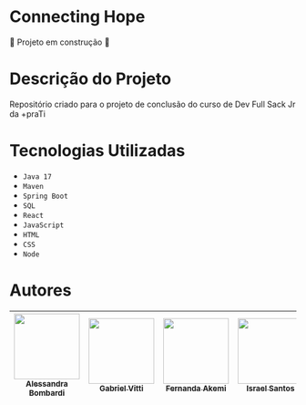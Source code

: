 # Connecting Hope
:construction: Projeto em construção :construction:

# Descrição do Projeto
Repositório criado para o projeto de conclusão do curso de Dev Full Sack Jr da +praTi

# Tecnologias Utilizadas
- `Java 17`
- `Maven`
- `Spring Boot`
- `SQL`
- `React`
- `JavaScript`
- `HTML`
- `CSS`
- `Node`

# Autores

| [<img loading="lazy" src="https://avatars.githubusercontent.com/u/98363564?v=4" width=115><br><sub>Alessandra Bombardi</sub>](https://github.com/Alessandra1999) | [<img loading="lazy" src="https://avatars.githubusercontent.com/u/49699242?v=4" width=115><br><sub>Gabriel Vitti</sub>](https://github.com/v1tti) | [<img loading="lazy" src="https://avatars.githubusercontent.com/u/83253856?v=4" width=115><br><sub>Fernanda Akemi</sub>](https://github.com/akemicomette) | [<img loading="lazy" src="https://avatars.githubusercontent.com/u/158238730?v=4" width=115><br><sub>Israel Santos</sub>](https://github.com/IsraelDev560) | [<img loading="lazy" src="https://avatars.githubusercontent.com/u/79340723?v=4" width=115><br><sub>Davi Amon</sub>](https://github.com/davifrt) | [<img loading="lazy" src="https://avatars.githubusercontent.com/u/173205209?v=4" width=115><br><sub>Guilherme Machado</sub>](https://github.com/Gui-Machado) |
| :---: | :---: | :---: | :---: | :---: | :---: | 
